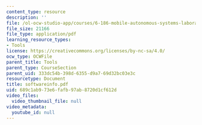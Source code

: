 ```yaml
---
content_type: resource
description: ''
file: /ol-ocw-studio-app/courses/6-186-mobile-autonomous-systems-laboratory-january-iap-2005/689c1ab973e6fafb97ab8720d1cf612d_softwareinfo.pdf
file_size: 21166
file_type: application/pdf
learning_resource_types:
- Tools
license: https://creativecommons.org/licenses/by-nc-sa/4.0/
ocw_type: OCWFile
parent_title: Tools
parent_type: CourseSection
parent_uid: 333dc54b-398d-6355-d9a7-69d32bc03e3c
resourcetype: Document
title: softwareinfo.pdf
uid: 689c1ab9-73e6-fafb-97ab-8720d1cf612d
video_files:
  video_thumbnail_file: null
video_metadata:
  youtube_id: null
---
```

